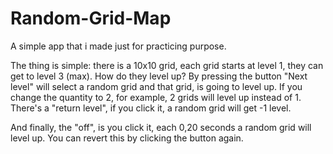# Random-Grid-Map

A simple app that i made just for practicing purpose.

The thing is simple: there is a 10x10 grid, each grid starts at level 1, they can get to level 3 (max).
How do they level up?
By pressing the button "Next level" will select a random grid and that grid, is going to level up.
If you change the quantity to 2, for example, 2 grids will level up instead of 1.
There's a "return level", if you click it, a random grid will get -1 level.

And finally, the "off", is you click it, each 0,20 seconds a random grid will level up. You can revert this by clicking the button again.
